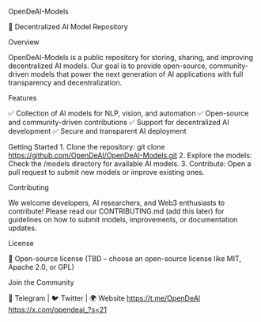 OpenDeAI-Models

🚀 Decentralized AI Model Repository

Overview

OpenDeAI-Models is a public repository for storing, sharing, and improving decentralized AI models. Our goal is to provide open-source, community-driven models that power the next generation of AI applications with full transparency and decentralization.

Features

✅ Collection of AI models for NLP, vision, and automation
✅ Open-source and community-driven contributions
✅ Support for decentralized AI development
✅ Secure and transparent AI deployment

Getting Started
	1.	Clone the repository:
 git clone https://github.com/OpenDeAI/OpenDeAI-Models.git
 2.	Explore the models: Check the /models directory for available AI models.
	3.	Contribute: Open a pull request to submit new models or improve existing ones.

Contributing

We welcome developers, AI researchers, and Web3 enthusiasts to contribute! Please read our CONTRIBUTING.md (add this later) for guidelines on how to submit models, improvements, or documentation updates.

License

📜 Open-source license (TBD – choose an open-source license like MIT, Apache 2.0, or GPL)

Join the Community

💬 Telegram | 🐦 Twitter | 🌍 Website
https://t.me/OpenDeAI
https://x.com/opendeai_?s=21
